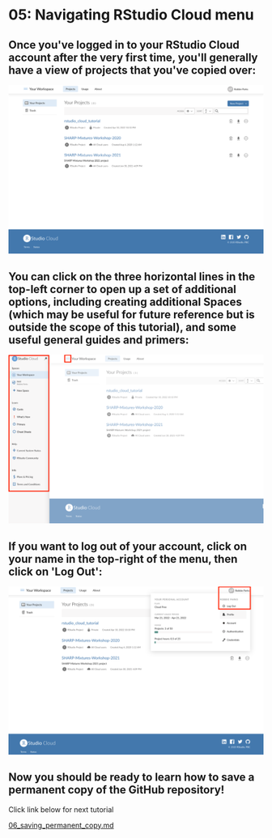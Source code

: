 # 05: Navigating RStudio Cloud menu

## Once you've logged in to your RStudio Cloud account after the very first time, you'll generally have a view of projects that you've copied over:

![](../images/rstudio_cloud_main_menu.png)

## You can click on the three horizontal lines in the top-left corner to open up a set of additional options, including creating additional Spaces (which may be useful for future reference but is outside the scope of this tutorial), and some useful general guides and primers: 

![](../images/rstudio_cloud_three_line_additional_menu.png)

## If you want to log out of your account, click on your name in the top-right of the menu, then click on 'Log Out':

![](../images/log_out.png)

## Now you should be ready to learn how to save a permanent copy of the GitHub repository!

Click link below for next tutorial

[06_saving_permanent_copy.md](https://github.com/rmp15/rstudio_cloud_tutorial/blob/main/basics/06_saving_permanent_copy.md)
